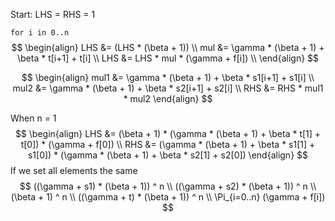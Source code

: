 Start: LHS = RHS = 1

`for i in 0..n`
$$
\begin{align}
LHS &= (LHS * (\beta + 1)) \\
mul &= \gamma * (\beta + 1) + \beta * t[i+1] + t[i] \\
LHS &= LHS * mul * (\gamma + f[i]) \\
\end{align}
$$

$$
\begin{align}
mul1 &= \gamma * (\beta + 1) + \beta * s1[i+1] + s1[i] \\
mul2 &= \gamma * (\beta + 1) + \beta * s2[i+1] + s2[i] \\
RHS &= RHS * mul1 * mul2
\end{align}
$$

When n = 1
$$
\begin{align}
LHS &= (\beta + 1) * (\gamma * (\beta + 1) + \beta * t[1] + t[0]) * (\gamma + f[0]) \\
RHS &= (\gamma * (\beta + 1) + \beta * s1[1] + s1[0]) * (\gamma * (\beta + 1) + \beta * s2[1] + s2[0])
\end{align}
$$
If we set all elements the same
$$
((\gamma + s1) * (\beta + 1)) ^ n \\
((\gamma + s2) * (\beta + 1)) ^ n \\
(\beta + 1) ^ n \\
((\gamma + t) * (\beta + 1)) ^ n \\
\Pi_{i=0..n} (\gamma + f[i])
$$


